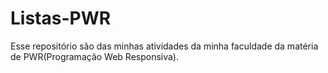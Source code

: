 # Listas-PWR
Esse repositório são das minhas atividades da minha faculdade da matéria de PWR(Programação Web Responsiva).
